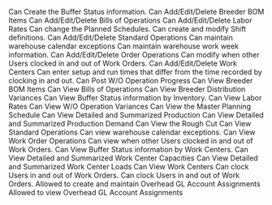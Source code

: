   <loadpriv name="CreateBufferStatus" module="Schedule">Can Create the Buffer Status information.</loadpriv>
  <loadpriv name="MaintainBBOMs" module="Products">Can Add/Edit/Delete Breeder BOM Items</loadpriv>
  <loadpriv name="MaintainBOOs" module="Products">Can Add/Edit/Delete Bills of Operations</loadpriv>
  <loadpriv name="MaintainLaborRates" module="Products">Can Add/Edit/Delete Labor Rates</loadpriv>
  <loadpriv name="MaintainPlannedSchedules" module="Schedule">Can change the Planned Schedules.</loadpriv>
  <loadpriv name="MaintainShifts" module="System">Can create and modify Shift definitions.</loadpriv>
  <loadpriv name="MaintainStandardOperations" module="Products">Can Add/Edit/Delete Standard Operations</loadpriv>
  <loadpriv name="MaintainWarehouseCalendarExceptions" module="Schedule">Can maintain warehouse calendar exceptions</loadpriv>
  <loadpriv name="MaintainWarehouseWorkWeek" module="Schedule">Can maintain warehouse work week information.</loadpriv>
  <loadpriv name="MaintainWoOperations" module="Manufacture">Can Add/Edit/Delete Order Operations</loadpriv>
  <loadpriv name="MaintainWoTimeClock" module="Manufacture">Can modify when other Users clocked in and out of Work Orders.</loadpriv>
  <loadpriv name="MaintainWorkCenters" module="Products">Can Add/Edit/Delete Work Centers</loadpriv>
  <loadpriv name="OverrideWOTCTime" module="Manufacture">Can enter setup and run times that differ from the time recorded by clocking in and out.</loadpriv>
  <loadpriv name="PostWoOperations" module="Manufacture">Can Post W/O Operation Progress</loadpriv>
  <loadpriv name="ViewBBOMs" module="Products">Can View Breeder BOM Items</loadpriv>
  <loadpriv name="ViewBOOs" module="Products">Can View Bills of Operations</loadpriv>
  <loadpriv name="ViewBreederVariances" module="Manufacture">Can View Breeder Distribution Variances</loadpriv>
  <loadpriv name="ViewInventoryBufferStatus" module="Inventory">Can View Buffer Status information by Inventory.</loadpriv>
  <loadpriv name="ViewLaborRates" module="Products">Can View Labor Rates</loadpriv>
  <loadpriv name="ViewLaborVariances" module="Manufacture">Can View W/O Operation Variances</loadpriv>
  <loadpriv name="ViewMPS" module="Schedule">Can View the Master Planning Schedule</loadpriv>
  <loadpriv name="ViewProduction" module="Schedule">Can View Detailed and Summarized Production</loadpriv>
  <loadpriv name="ViewProductionDemand" module="Schedule">Can View Detailed and Summarized Production Demand</loadpriv>
  <loadpriv name="ViewRoughCut" module="Schedule">Can View the Rough Cut</loadpriv>
  <loadpriv name="ViewStandardOperations" module="Products">Can View Standard Operations</loadpriv>
  <loadpriv name="ViewWarehouseCalendarExceptions" module="Schedule">Can view warehouse calendar exceptions.</loadpriv>
  <loadpriv name="ViewWoOperations" module="Manufacture">Can View Work Order Operations</loadpriv>
  <loadpriv name="ViewWoTimeClock" module="Manufacture">Can view when other Users clocked in and out of Work Orders.</loadpriv>
  <loadpriv name="ViewWorkCenterBufferStatus" module="Schedule">Can View Buffer Status information by Work Centers.</loadpriv>
  <loadpriv name="ViewWorkCenterCapacity" module="Schedule">Can View Detailed and Summarized Work Center Capacities</loadpriv>
  <loadpriv name="ViewWorkCenterLoad" module="Schedule">Can View Detailed and Summarized Work Center Loads</loadpriv>
  <loadpriv name="ViewWorkCenters" module="Products">Can View Work Centers</loadpriv>
  <loadpriv name="WoTimeClock" module="Manufacture">Can clock Users in and out of Work Orders.</loadpriv>
  <loadpriv name="WoTimeClock" module="Manufacture">Can clock Users in and out of Work Orders.</loadpriv>
  <loadpriv name = "MaintainOverheadAssignment" module="Manufacture">Allowed to create and maintain Overhead GL Account Assignments</loadpriv>
  <loadpriv name = "ViewOverheadAssignment" module = "Manufacture">Allowed to view Overhead GL Account Assignments</loadpriv>


